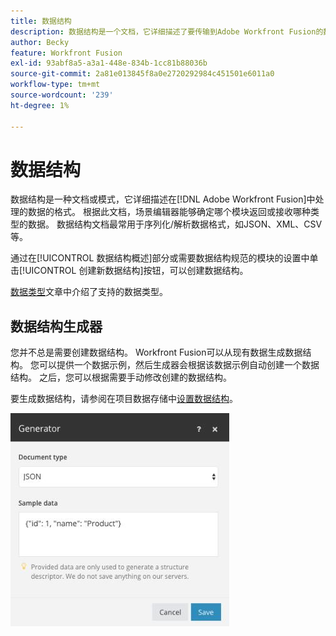 ```yaml
---
title: 数据结构
description: 数据结构是一个文档，它详细描述了要传输到Adobe Workfront Fusion的数据的格式。 根据此文档，场景编辑器能够确定哪个模块返回或接收哪种类型的数据。 数据结构文档最常用于序列化/解析数据格式，如JSON、XML、CSV等。
author: Becky
feature: Workfront Fusion
exl-id: 93abf8a5-a3a1-448e-834b-1cc81b88036b
source-git-commit: 2a81e013845f8a0e2720292984c451501e6011a0
workflow-type: tm+mt
source-wordcount: '239'
ht-degree: 1%

---
```


# 数据结构

数据结构是一种文档或模式，它详细描述在[!DNL Adobe Workfront Fusion]中处理的数据的格式。 根据此文档，场景编辑器能够确定哪个模块返回或接收哪种类型的数据。 数据结构文档最常用于序列化/解析数据格式，如JSON、XML、CSV等。

通过在[!UICONTROL 数据结构概述]部分或需要数据结构规范的模块的设置中单击[!UICONTROL 创建新数据结构]按钮，可以创建数据结构。

[数据类型](/help/workfront-fusion/references/mapping-panel/data-types/item-data-types.md)文章中介绍了支持的数据类型。


## 数据结构生成器

您并不总是需要创建数据结构。 Workfront Fusion可以从现有数据生成数据结构。 您可以提供一个数据示例，然后生成器会根据该数据示例自动创建一个数据结构。 之后，您可以根据需要手动修改创建的数据结构。

要生成数据结构，请参阅在项目数据存储中[设置数据结构](/help/workfront-fusion/create-scenarios/map-data/data-stores.md#set-up-the-data-structure)。

![数据结构生成器](assets/data-structure-generator-350x341.jpg)
